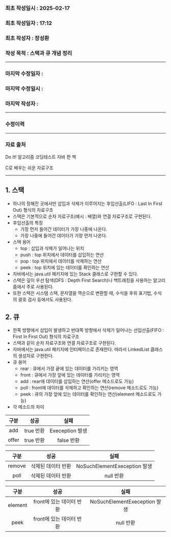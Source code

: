 ### 최초 작성일시 : 2025-02-17
### 최초 작성일자 : 17:12
### 최초 작성자 : 장성환
### 작성 목적 : 스택과 큐 개념 정리
---

### 마지막 수정일자 : 
### 마지막 수정일시 : 
### 마지막 작성자 : 

---
### 수정이력

---
### 자료 출처

Do It! 알고리즘 코딩테스트 자바 편 책

C로 배우는 쉬운 자료구조

---

## 1. 스택

* 하나의 정해진 곳에서만 삽입과 삭제가 이루어지는 후입선출(LIFO : Last In First Out) 형식의 자료구조
* 스택은 기본적으로 순차 자료구조(예시 : 배열)와 연결 자료구조로 구현된다.
* 후입선출의 특징
    * 가장 먼저 들어간 데이터가 가장 나중에 나온다.
    * 가장 나중에 들어간 데이터가 가장 먼저 나온다.
* 스택 용어
    * top : 삽입과 삭제가 일어나는 위치
    * push : top 위치에서 데이터를 삽입하는 연산
    * pop : top 위치에서 데이터를 삭제하는 연산
    * peek : top 위치에 있는 데이터를 확인하는 연산
* 자바에서는 java.util 패키지에 있는 Stack 클래스로 구현할 수 있다.
* 스택은 깊이 우선 탐색(DFS : Depth First Search)나 백트래킹을 사용하는 알고리즘에서 주로 사용된다.
* 또한 스택은 시스템 스택, 문자열을 역순으로 변환할 때, 수식을 후위 표기법, 수식의 괄호 검사 등에서도 사용된다.

## 2. 큐

* 한쪽 방향에서 삽입이 발생하고 반대쪽 방향에서 삭제가 일어나는 선입선출(FIFO : First In First Out) 형식의 자료구조
* 스택과 같이 순차 자료구조와 연결 자료구조로 구현된다.
* 자바에서는 java.util 패키지에 인터페이스로 존재한다. 따라서 LinkedList 클래스의 생성자로 구현한다.
* 큐 용어
    * rear : 큐에서 가장 끝에 있는 데이터를 가리키는 영역
    * front : 큐에서 가장 앞에 있는 데이터를 가리키는 영역
    * add : rear에 데이터를 삽입하는 연산(offer 메소드로도 가능)
    * poll : front에 데이터를 삭제하고 확인하는 연산(remove 메소드로도 가능)
    * peek : 큐의 가장 앞에 있는 데이터를 확인하는 연산(element 메소드로도 가능)
* 각 메소드의 차이

|구분|성공|실패|
|:---:|:---:|:---:|
|add|true 반환|Exeception 발생|
|offer|true 반환|false 반환|

|구분|성공|실패|
|:---:|:---:|:---:|
|remove|삭제된 데이터 반환|NoSuchElementExeception 발생|
|poll|삭제된 데이터 반환|null 반환|

|구분|성공|실패|
|:---:|:---:|:---:|
|element|front에 있는 데이터 반환|NoSuchElementExeception 발생|
|peek|front에 있는 데이터 반환|null 반환|

